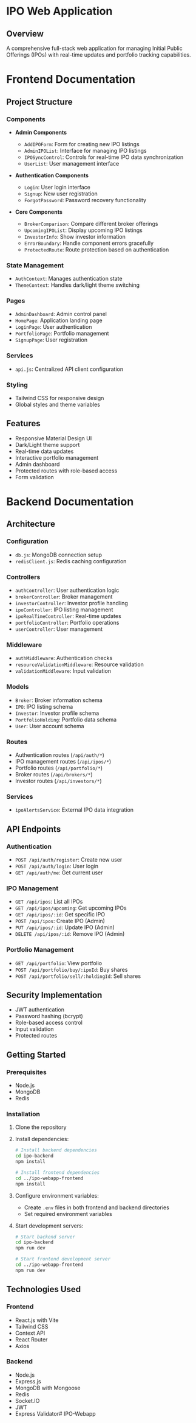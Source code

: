# IPO Web Application

## Overview
A comprehensive full-stack web application for managing Initial Public Offerings (IPOs) with real-time updates and portfolio tracking capabilities.

# Frontend Documentation

## Project Structure

### Components
- **Admin Components**
  - `AddIPOForm`: Form for creating new IPO listings
  - `AdminIPOList`: Interface for managing IPO listings
  - `IPOSyncControl`: Controls for real-time IPO data synchronization
  - `UserList`: User management interface

- **Authentication Components**
  - `Login`: User login interface
  - `Signup`: New user registration
  - `ForgotPassword`: Password recovery functionality

- **Core Components**
  - `BrokerComparison`: Compare different broker offerings
  - `UpcomingIPOList`: Display upcoming IPO listings
  - `InvestorInfo`: Show investor information
  - `ErrorBoundary`: Handle component errors gracefully
  - `ProtectedRoute`: Route protection based on authentication

### State Management
- `AuthContext`: Manages authentication state
- `ThemeContext`: Handles dark/light theme switching

### Pages
- `AdminDashboard`: Admin control panel
- `HomePage`: Application landing page
- `LoginPage`: User authentication
- `PortfolioPage`: Portfolio management
- `SignupPage`: User registration

### Services
- `api.js`: Centralized API client configuration

### Styling
- Tailwind CSS for responsive design
- Global styles and theme variables

## Features
- Responsive Material Design UI
- Dark/Light theme support
- Real-time data updates
- Interactive portfolio management
- Admin dashboard
- Protected routes with role-based access
- Form validation

# Backend Documentation

## Architecture

### Configuration
- `db.js`: MongoDB connection setup
- `redisClient.js`: Redis caching configuration

### Controllers
- `authController`: User authentication logic
- `brokerController`: Broker management
- `investorController`: Investor profile handling
- `ipoController`: IPO listing management
- `ipoRealTimeController`: Real-time updates
- `portfolioController`: Portfolio operations
- `userController`: User management

### Middleware
- `authMiddleware`: Authentication checks
- `resourceValidationMiddleware`: Resource validation
- `validationMiddleware`: Input validation

### Models
- `Broker`: Broker information schema
- `IPO`: IPO listing schema
- `Investor`: Investor profile schema
- `PortfolioHolding`: Portfolio data schema
- `User`: User account schema

### Routes
- Authentication routes (`/api/auth/*`)
- IPO management routes (`/api/ipos/*`)
- Portfolio routes (`/api/portfolio/*`)
- Broker routes (`/api/brokers/*`)
- Investor routes (`/api/investors/*`)

### Services
- `ipoAlertsService`: External IPO data integration

## API Endpoints

### Authentication
- `POST /api/auth/register`: Create new user
- `POST /api/auth/login`: User login
- `GET /api/auth/me`: Get current user

### IPO Management
- `GET /api/ipos`: List all IPOs
- `GET /api/ipos/upcoming`: Get upcoming IPOs
- `GET /api/ipos/:id`: Get specific IPO
- `POST /api/ipos`: Create IPO (Admin)
- `PUT /api/ipos/:id`: Update IPO (Admin)
- `DELETE /api/ipos/:id`: Remove IPO (Admin)

### Portfolio Management
- `GET /api/portfolio`: View portfolio
- `POST /api/portfolio/buy/:ipoId`: Buy shares
- `POST /api/portfolio/sell/:holdingId`: Sell shares

## Security Implementation
- JWT authentication
- Password hashing (bcrypt)
- Role-based access control
- Input validation
- Protected routes

## Getting Started

### Prerequisites
- Node.js
- MongoDB
- Redis

### Installation
1. Clone the repository
2. Install dependencies:
   ```bash
   # Install backend dependencies
   cd ipo-backend
   npm install

   # Install frontend dependencies
   cd ../ipo-webapp-frontend
   npm install
   ```

3. Configure environment variables:
   - Create `.env` files in both frontend and backend directories
   - Set required environment variables

4. Start development servers:
   ```bash
   # Start backend server
   cd ipo-backend
   npm run dev

   # Start frontend development server
   cd ../ipo-webapp-frontend
   npm run dev
   ```

## Technologies Used

### Frontend
- React.js with Vite
- Tailwind CSS
- Context API
- React Router
- Axios

### Backend
- Node.js
- Express.js
- MongoDB with Mongoose
- Redis
- Socket.IO
- JWT
- Express Validator#   I P O - W e b a p p  
 